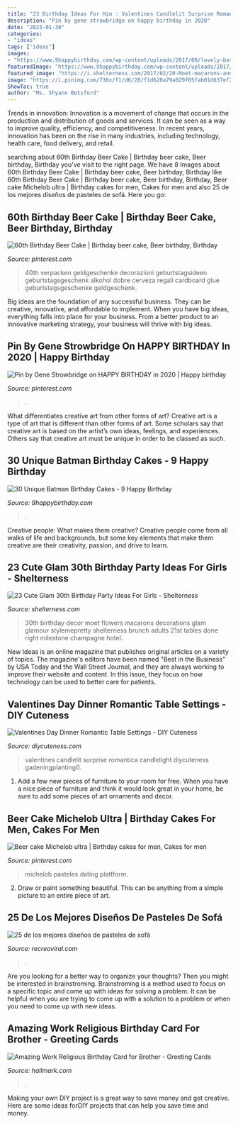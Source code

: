 ```yaml
---
title: "23 Birthday Ideas For Him : Valentines Candlelit Surprise Romantica Candlelight Diycuteness Gadeningplanting0"
description: "Pin by gene strowbridge on happy birthday in 2020"
date: "2023-01-30"
categories:
- "ideas"
tags: ["ideas"]
images:
- "https://www.9happybirthday.com/wp-content/uploads/2017/08/lovely-batman-cakes-640x900.jpg"
featuredImage: "https://www.9happybirthday.com/wp-content/uploads/2017/08/lovely-batman-cakes-640x900.jpg"
featured_image: "https://i.shelterness.com/2017/02/20-Moet-macarons-and-flowers-for-30th-birthday-party-decor.jpg"
image: "https://i.pinimg.com/736x/f1/d6/28/f1d628a79a029f05fab01d637ef25979.jpg"
ShowToc: true
author: "Ms. Shyann Botsford"
---
```



Trends in innovation:
Innovation is a movement of change that occurs in the production and distribution of goods and services. It can be seen as a way to improve quality, efficiency, and competitiveness. In recent years, innovation has been on the rise in many industries, including technology, health care, food delivery, and retail.

	

		
searching about 60th Birthday Beer Cake | Birthday beer cake, Beer birthday, Birthday you've visit to the right page. We have 8 Images about 60th Birthday Beer Cake | Birthday beer cake, Beer birthday, Birthday like 60th Birthday Beer Cake | Birthday beer cake, Beer birthday, Birthday, Beer cake Michelob ultra | Birthday cakes for men, Cakes for men and also 25 de los mejores diseños de pasteles de sofá. Here you go:
		
    
## 60th Birthday Beer Cake | Birthday Beer Cake, Beer Birthday, Birthday

<img loading=lazy src="https://i.pinimg.com/736x/f1/d6/28/f1d628a79a029f05fab01d637ef25979.jpg" onerror="this.onerror=null;this.src='https://tse1.mm.bing.net/th?id=OIP.S0mu9MziosFYkkXlXElM8QHaJ3&amp;pid=15.1';" alt="60th Birthday Beer Cake | Birthday beer cake, Beer birthday, Birthday">

_Source: pinterest.com_

>40th verpacken geldgeschenke decorazioni geburtstagsideen geburtstagsgeschenk alkohol dobre cerveza regali cardboard glue geburtstagsgeschenke geldgeschenk. 

	

Big ideas are the foundation of any successful business. They can be creative, innovative, and affordable to implement. When you have big ideas, everything falls into place for your business. From a better product to an innovative marketing strategy, your business will thrive with big ideas.

    
## Pin By Gene Strowbridge On HAPPY BIRTHDAY In 2020 | Happy Birthday

<img loading=lazy src="https://i.pinimg.com/736x/5c/47/4a/5c474a92d6aa529f9b037010bd66e3f0.jpg" onerror="this.onerror=null;this.src='https://tse4.mm.bing.net/th?id=OIP.QysN-_p8aG6826WGzsZy8QHaLH&amp;pid=15.1';" alt="Pin by Gene Strowbridge on HAPPY BIRTHDAY in 2020 | Happy birthday">

_Source: pinterest.com_

>. 

	

What differentiates creative art from other forms of art?
Creative art is a type of art that is different than other forms of art. Some scholars say that creative art is based on the artist’s own ideas, feelings, and experiences. Others say that creative art must be unique in order to be classed as such.

    
## 30 Unique Batman Birthday Cakes - 9 Happy Birthday

<img loading=lazy src="https://www.9happybirthday.com/wp-content/uploads/2017/08/lovely-batman-cakes-640x900.jpg" onerror="this.onerror=null;this.src='https://tse1.mm.bing.net/th?id=OIP.hzA1mQ-Q4HnqH-6G-r7x4AHaKa&amp;pid=15.1';" alt="30 Unique Batman Birthday Cakes - 9 Happy Birthday">

_Source: 9happybirthday.com_

>. 

	

Creative people: What makes them creative?
Creative people come from all walks of life and backgrounds, but some key elements that make them creative are their creativity, passion, and drive to learn.

    
## 23 Cute Glam 30th Birthday Party Ideas For Girls - Shelterness

<img loading=lazy src="https://i.shelterness.com/2017/02/20-Moet-macarons-and-flowers-for-30th-birthday-party-decor.jpg" onerror="this.onerror=null;this.src='https://tse3.mm.bing.net/th?id=OIP.6OuU0XQCU2lfAIESgaV98AHaLG&amp;pid=15.1';" alt="23 Cute Glam 30th Birthday Party Ideas For Girls - Shelterness">

_Source: shelterness.com_

>30th birthday decor moet flowers macarons decorations glam glamour stylemepretty shelterness brunch adults 21st tables done right milestone champagne hotel. 

	

New Ideas is an online magazine that publishes original articles on a variety of topics. The magazine's editors have been named "Best in the Business" by USA Today and the Wall Street Journal, and they are always working to improve their website and content. In this issue, they focus on how technology can be used to better care for patients.

    
## Valentines Day Dinner Romantic Table Settings - DIY Cuteness

<img loading=lazy src="https://diycuteness.com/wp-content/uploads/2019/12/Valentines-Day-Dinner-Romantic-Table-Settings-9.jpg" onerror="this.onerror=null;this.src='https://tse1.mm.bing.net/th?id=OIP.Xn-arz10oaYd3m-oGcJDgwHaNJ&amp;pid=15.1';" alt="Valentines Day Dinner Romantic Table Settings - DIY Cuteness">

_Source: diycuteness.com_

>valentines candlelit surprise romantica candlelight diycuteness gadeningplanting0. 

	

1. Add a few new pieces of furniture to your room for free. When you have a nice piece of furniture and think it would look great in your home, be sure to add some pieces of art ornaments and decor.

    
## Beer Cake Michelob Ultra | Birthday Cakes For Men, Cakes For Men

<img loading=lazy src="https://i.pinimg.com/736x/20/fd/99/20fd99cd6cc388d4ec3f460b3c47e414--michelob-ultra-cake-surprise-birthday.jpg" onerror="this.onerror=null;this.src='https://tse4.mm.bing.net/th?id=OIP.OR5jjNPce8Xd725edJdvvwHaMW&amp;pid=15.1';" alt="Beer cake Michelob ultra | Birthday cakes for men, Cakes for men">

_Source: pinterest.com_

>michelob pasteles dating plattform. 

	

2. Draw or paint something beautiful. This can be anything from a simple picture to an entire piece of art.

    
## 25 De Los Mejores Diseños De Pasteles De Sofá

<img loading=lazy src="https://www.recreoviral.com/wp-content/uploads/2015/07/Pasteles-con-forma-de-sofá-12.jpg" onerror="this.onerror=null;this.src='https://tse2.mm.bing.net/th?id=OIP.suodb0jyWBw3w0tfRrcu4gHaJ3&amp;pid=15.1';" alt="25 de los mejores diseños de pasteles de sofá">

_Source: recreoviral.com_

>. 

	

Are you looking for a better way to organize your thoughts? Then you might be interested in brainstroming. Brainstroming is a method used to focus on a specific topic and come up with ideas for solving a problem. It can be helpful when you are trying to come up with a solution to a problem or when you need to come up with new ideas.

    
## Amazing Work Religious Birthday Card For Brother - Greeting Cards

<img loading=lazy src="https://www.hallmark.com/dw/image/v2/AALB_PRD/on/demandware.static/-/Sites-hallmark-master/default/dw0aedcaa7/images/finished-goods/Amazing-Work-Religious-Birthday-Card-for-Brother-root-239LGH1126_PV.1.LGH1126.jpg_Source_Image.jpg" onerror="this.onerror=null;this.src='https://tse1.mm.bing.net/th?id=OIP.Tpp0efAyQNVF4GoQ4KDtMQHaKz&amp;pid=15.1';" alt="Amazing Work Religious Birthday Card for Brother - Greeting Cards">

_Source: hallmark.com_

>. 

	

Making your own DIY project is a great way to save money and get creative. Here are some ideas forDIY projects that can help you save time and money.

